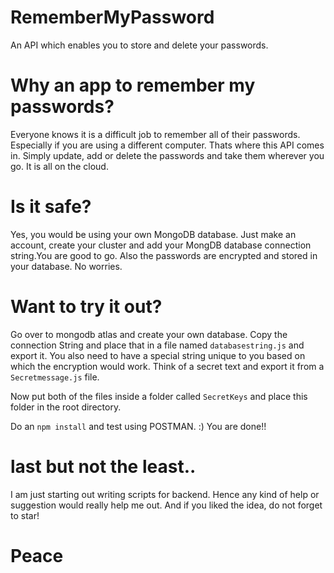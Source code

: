 # RememberMyPassword
An API which enables you to store and delete your passwords. 

# Why an app to remember my passwords?
Everyone knows it is a difficult job to remember all of their passwords. Especially if you are using a different computer. Thats where this API comes in. Simply update, add or delete the passwords and take them wherever you go. It is all on the cloud. 

# Is it safe? 
Yes, you would be using your own MongoDB database. Just make an account, create your cluster and add your MongDB database connection string.You are good to go. 
Also the passwords are encrypted and stored in your database. No worries.

# Want to try it out? 
Go over to mongodb atlas and create your own database. Copy the connection String and place that in a file named ```databasestring.js``` and export it. 
You also need to have a special string unique to you based on which the encryption would work. Think of a secret text and export it from a ```Secretmessage.js``` file. 

Now put both of the files inside a folder called ```SecretKeys``` and place this folder in the root directory. 

Do an ```npm install``` and test using POSTMAN. :) You are done!! 

# last but not the least.. 
I am just starting out writing scripts for backend. Hence any kind of help or suggestion would really help me out. And if you liked the idea, do not forget to star! 

# Peace

